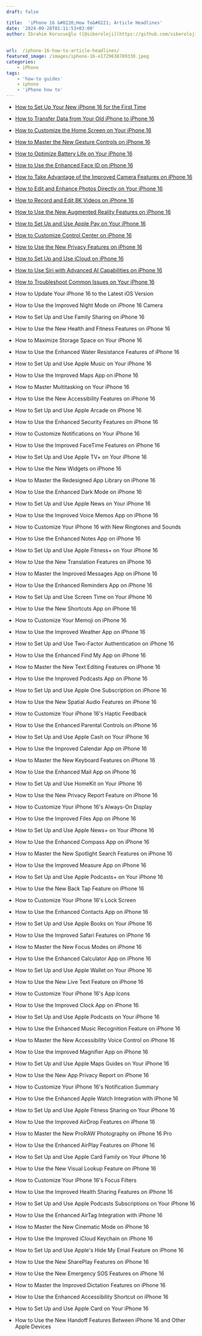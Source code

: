 ```yaml
---
draft: false

title:  'iPhone 16 &#8220;How To&#8221; Article Headlines'
date: '2024-09-28T01:11:53+03:00'
author: İbrahim Korucuoğlu ([@siberoloji](https://github.com/siberoloji))
 
 
url:  /iphone-16-how-to-article-headlines/ 
featured_image: /images/iphone-16-e1729638789330.jpeg
categories:
    - iPhone
tags:
    - 'how-to guides'
    - iphone
    - 'iPhone how to'
---
```


* <a href="https://www.siberoloji.com/how-to-set-up-your-new-iphone-16-for-the-first-time-a-step-by-step-guide/">How to Set Up Your New iPhone 16 for the First Time</a>

* <a href="https://www.siberoloji.com/how-to-transfer-data-from-your-old-iphone-to-iphone-16/" target="_blank" rel="noopener" title="">How to Transfer Data from Your Old iPhone to iPhone 16</a>

* <a href="https://www.siberoloji.com/how-to-customize-iphone-16-home-screen/" target="_blank" rel="noopener" title="">How to Customize the Home Screen on Your iPhone 16</a>

* <a href="https://www.siberoloji.com/how-to-master-the-new-gesture-controls-on-iphone-16/" target="_blank" rel="noopener" title="">How to Master the New Gesture Controls on iPhone 16</a>

* <a href="https://www.siberoloji.com/how-to-optimizing-battery-life-on-your-iphone-16/" target="_blank" rel="noopener" title="">How to Optimize Battery Life on Your iPhone 16</a>

* <a href="https://www.siberoloji.com/how-to-use-the-enhanced-face-id-on-iphone-16/" target="_blank" rel="noopener" title="">How to Use the Enhanced Face ID on iPhone 16</a>

* <a href="https://www.siberoloji.com/how-to-take-advantage-of-the-improved-camera-features-on-iphone-16/" target="_blank" rel="noopener" title="">How to Take Advantage of the Improved Camera Features on iPhone 16</a>

* <a href="https://www.siberoloji.com/how-to-edit-and-enhance-photos-on-your-iphone-16/" target="_blank" rel="noopener" title="">How to Edit and Enhance Photos Directly on Your iPhone 16</a>

* <a href="https://www.siberoloji.com/how-to-record-and-edit-8k-videos-on-iphone-16/" target="_blank" rel="noopener" title="">How to Record and Edit 8K Videos on iPhone 16</a>

* <a href="https://www.siberoloji.com/how-to-use-the-new-augmented-reality-features-on-iphone-16/" target="_blank" rel="noopener" title="">How to Use the New Augmented Reality Features on iPhone 16</a>

* <a href="https://www.siberoloji.com/how-to-set-up-and-use-apple-pay-on-your-iphone-16/" target="_blank" rel="noopener" title="">How to Set Up and Use Apple Pay on Your iPhone 16</a>

* <a href="https://www.siberoloji.com/how-to-customize-the-control-center-on-your-iphone-16/" target="_blank" rel="noopener" title="">How to Customize Control Center on iPhone 16</a>

* <a href="https://www.siberoloji.com/how-to-use-the-new-privacy-features-on-iphone-16/" target="_blank" rel="noopener" title="">How to Use the New Privacy Features on iPhone 16</a>

* <a href="https://www.siberoloji.com/how-to-set-up-and-use-icloud-on-iphone-16-a-step-by-step-guide/" target="_blank" rel="noopener" title="">How to Set Up and Use iCloud on iPhone 16</a>

* <a href="https://www.siberoloji.com/how-to-use-siri-with-advanced-ai-capabilities-on-iphone-16/" target="_blank" rel="noopener" title="">How to Use Siri with Advanced AI Capabilities on iPhone 16</a>

* <a href="https://www.siberoloji.com/how-to-troubleshoot-common-issues-on-your-iphone-16/" target="_blank" rel="noopener" title="">How to Troubleshoot Common Issues on Your iPhone 16</a>

* How to Update Your iPhone 16 to the Latest iOS Version

* How to Use the Improved Night Mode on iPhone 16 Camera

* How to Set Up and Use Family Sharing on iPhone 16

* How to Use the New Health and Fitness Features on iPhone 16

* How to Maximize Storage Space on Your iPhone 16

* How to Use the Enhanced Water Resistance Features of iPhone 16

* How to Set Up and Use Apple Music on Your iPhone 16

* How to Use the Improved Maps App on iPhone 16

* How to Master Multitasking on Your iPhone 16

* How to Use the New Accessibility Features on iPhone 16

* How to Set Up and Use Apple Arcade on iPhone 16

* How to Use the Enhanced Security Features on iPhone 16

* How to Customize Notifications on Your iPhone 16

* How to Use the Improved FaceTime Features on iPhone 16

* How to Set Up and Use Apple TV+ on Your iPhone 16

* How to Use the New Widgets on iPhone 16

* How to Master the Redesigned App Library on iPhone 16

* How to Use the Enhanced Dark Mode on iPhone 16

* How to Set Up and Use Apple News on Your iPhone 16

* How to Use the Improved Voice Memos App on iPhone 16

* How to Customize Your iPhone 16 with New Ringtones and Sounds

* How to Use the Enhanced Notes App on iPhone 16

* How to Set Up and Use Apple Fitness+ on Your iPhone 16

* How to Use the New Translation Features on iPhone 16

* How to Master the Improved Messages App on iPhone 16

* How to Use the Enhanced Reminders App on iPhone 16

* How to Set Up and Use Screen Time on Your iPhone 16

* How to Use the New Shortcuts App on iPhone 16

* How to Customize Your Memoji on iPhone 16

* How to Use the Improved Weather App on iPhone 16

* How to Set Up and Use Two-Factor Authentication on iPhone 16

* How to Use the Enhanced Find My App on iPhone 16

* How to Master the New Text Editing Features on iPhone 16

* How to Use the Improved Podcasts App on iPhone 16

* How to Set Up and Use Apple One Subscription on iPhone 16

* How to Use the New Spatial Audio Features on iPhone 16

* How to Customize Your iPhone 16's Haptic Feedback

* How to Use the Enhanced Parental Controls on iPhone 16

* How to Set Up and Use Apple Cash on Your iPhone 16

* How to Use the Improved Calendar App on iPhone 16

* How to Master the New Keyboard Features on iPhone 16

* How to Use the Enhanced Mail App on iPhone 16

* How to Set Up and Use HomeKit on Your iPhone 16

* How to Use the New Privacy Report Feature on iPhone 16

* How to Customize Your iPhone 16's Always-On Display

* How to Use the Improved Files App on iPhone 16

* How to Set Up and Use Apple News+ on Your iPhone 16

* How to Use the Enhanced Compass App on iPhone 16

* How to Master the New Spotlight Search Features on iPhone 16

* How to Use the Improved Measure App on iPhone 16

* How to Set Up and Use Apple Podcasts+ on Your iPhone 16

* How to Use the New Back Tap Feature on iPhone 16

* How to Customize Your iPhone 16's Lock Screen

* How to Use the Enhanced Contacts App on iPhone 16

* How to Set Up and Use Apple Books on Your iPhone 16

* How to Use the Improved Safari Features on iPhone 16

* How to Master the New Focus Modes on iPhone 16

* How to Use the Enhanced Calculator App on iPhone 16

* How to Set Up and Use Apple Wallet on Your iPhone 16

* How to Use the New Live Text Feature on iPhone 16

* How to Customize Your iPhone 16's App Icons

* How to Use the Improved Clock App on iPhone 16

* How to Set Up and Use Apple Podcasts on Your iPhone 16

* How to Use the Enhanced Music Recognition Feature on iPhone 16

* How to Master the New Accessibility Voice Control on iPhone 16

* How to Use the Improved Magnifier App on iPhone 16

* How to Set Up and Use Apple Maps Guides on Your iPhone 16

* How to Use the New App Privacy Report on iPhone 16

* How to Customize Your iPhone 16's Notification Summary

* How to Use the Enhanced Apple Watch Integration with iPhone 16

* How to Set Up and Use Apple Fitness Sharing on Your iPhone 16

* How to Use the Improved AirDrop Features on iPhone 16

* How to Master the New ProRAW Photography on iPhone 16 Pro

* How to Use the Enhanced AirPlay Features on iPhone 16

* How to Set Up and Use Apple Card Family on Your iPhone 16

* How to Use the New Visual Lookup Feature on iPhone 16

* How to Customize Your iPhone 16's Focus Filters

* How to Use the Improved Health Sharing Features on iPhone 16

* How to Set Up and Use Apple Podcasts Subscriptions on Your iPhone 16

* How to Use the Enhanced AirTag Integration with iPhone 16

* How to Master the New Cinematic Mode on iPhone 16

* How to Use the Improved iCloud Keychain on iPhone 16

* How to Set Up and Use Apple's Hide My Email Feature on iPhone 16

* How to Use the New SharePlay Features on iPhone 16

* How to Use the New Emergency SOS Features on iPhone 16

* How to Master the Improved Dictation Features on iPhone 16

* How to Use the Enhanced Accessibility Shortcut on iPhone 16

* How to Set Up and Use Apple Card on Your iPhone 16

* How to Use the New Handoff Features Between iPhone 16 and Other Apple Devices

